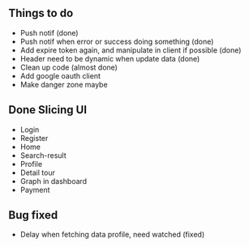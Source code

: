 ## Things to do
- Push notif (done)
- Push notif when error or success doing something (done)
- Add expire token again, and manipulate in client if possible (done)
- Header need to be dynamic when update data (done)
- Clean up code (almost done)
- Add google oauth client 
- Make danger zone maybe

## Done Slicing UI 
- Login
- Register
- Home
- Search-result
- Profile
- Detail tour
- Graph in dashboard
- Payment

## Bug fixed
- Delay when fetching data profile, need watched (fixed)